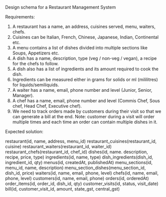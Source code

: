 Design schema for a Restaurant Management System

Requirements:

1. A restaurant has a name, an address, cuisines served, menu, waiters, chefs.
2. Cuisines can be Italian, French, Chinese, Japanese, Indian, Continental etc.
3. A menu contains a list of dishes divided into multiple sections like Soups, Appetizers etc.
4. A dish has a name, description, type (veg / non-veg / vegan), a recipe for the chefs to follow.
5. A dish also has a list of ingredients and its amount required to cook the dish.
6. Ingredients can be measured either in grams for solids or ml (mililitres) for liquids/semiliquids.
6. A waiter has a name, email, phone number and level (Junior, Senior, Manager).
7. A chef has a name, email, phone number and level (Commis Chef, Sous chef, Head Chef, Executive chef).
8. We need to track orders made by customers during their visit so that we can generate a bill at the end. Note: customer during a visit will order multiple times and each time an order can contain multiple dishes in it.

Expected solution:

restaurant(id, name, address, menu_id)
restaurant_cuisines(restaurant_id, cuisine)
restaurant_waiters(restaurant_id, waiter_id)
restaurant_chefs(restaurant_id, chef_id)
dishes(id, name. description, recipe, price, type)
ingredients(id, name, type)
dish_ingredients(dish_id, ingredient_id, qty)
menus(id, createdAt, publishedAt)
menu_sections(id, menu_id, name, description)
menu_section_dishes(menu_section_id, dish_id, price)
waiters(id, name, email, phone, level)
chefs(id, name, email, phone, level)
customers(id, name, email, phone)
orders(id, orderedAt)
order_items(id, order_id, dish_id, qty)
customer_visits(id, status, visit_date)
bill(id, customer_visit_id, amount, state_gst, central_gst)



